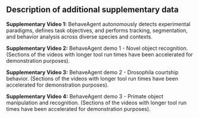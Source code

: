 ## Description of additional supplementary data

**Supplementary Video 1:** BehaveAgent autonomously detects experimental paradigms, defines task objectives, and performs tracking, segmentation, and behavior analysis across diverse species and contexts.  

**Supplementary Video 2:** BehaveAgent demo 1 - Novel object recognition. (Sections of the videos with longer tool run times have been accelerated for demonstration purposes).

**Supplementary Video 3:** BehaveAgent demo 2 - Drosophila courtship behavior. (Sections of the videos with longer tool run times have been accelerated for demonstration purposes).

**Supplementary Video 4:** BehaveAgent demo 3 - Primate object manipulation and recognition. (Sections of the videos with longer tool run times have been accelerated for demonstration purposes).
